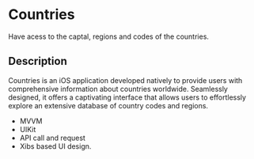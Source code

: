  <title>Countries App</title>
</head>
<body>

  <h1>Countries</h1>

  <p>Have acess to the captal, regions and codes of the countries.</p>

  <h2>Description</h2>

  <p>Countries is an iOS application developed natively to provide users with comprehensive information about countries worldwide. Seamlessly designed, it offers a captivating interface that allows users to effortlessly explore an extensive database of country codes and regions.</h2>

  <ul>
    <li>MVVM</li>
    <li>UIKit</li>
    <li>API call and request</li>
    <li>Xibs based UI design.</li>
  </ul>

